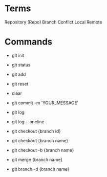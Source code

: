 # Terms

Repository (Repo)
Branch
Conflict
Local
Remote

# Commands

- git init
- git status
- git add
- git reset
- clear

- git commit -m 'YOUR_MESSAGE'

- git log
- git log --oneline
- git checkout {branch id}
- git checkout {branch name}
- git checkout -b {branch name}

- git merge {branch name}
- git branch -d {branch name}